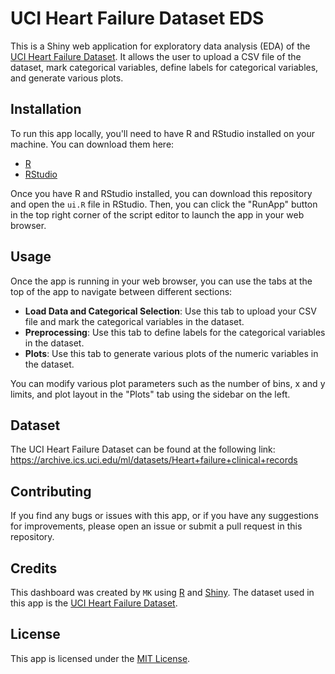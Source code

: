 # UCI Heart Failure Dataset EDS

This is a Shiny web application for exploratory data analysis (EDA) of the [UCI Heart Failure Dataset](https://archive.ics.uci.edu/ml/datasets/Heart+failure+clinical+records). It allows the user to upload a CSV file of the dataset, mark categorical variables, define labels for categorical variables, and generate various plots.

## Installation

To run this app locally, you'll need to have R and RStudio installed on your machine. You can download them here:

- [R](https://www.r-project.org/)
- [RStudio](https://www.rstudio.com/products/rstudio/download/)

Once you have R and RStudio installed, you can download this repository and open the `ui.R` file in RStudio. Then, you can click the "RunApp" button in the top right corner of the script editor to launch the app in your web browser.

## Usage

Once the app is running in your web browser, you can use the tabs at the top of the app to navigate between different sections:

- **Load Data and Categorical Selection**: Use this tab to upload your CSV file and mark the categorical variables in the dataset.
- **Preprocessing**: Use this tab to define labels for the categorical variables in the dataset.
- **Plots**: Use this tab to generate various plots of the numeric variables in the dataset.

You can modify various plot parameters such as the number of bins, x and y limits, and plot layout in the "Plots" tab using the sidebar on the left.

## Dataset

The UCI Heart Failure Dataset can be found at the following link: https://archive.ics.uci.edu/ml/datasets/Heart+failure+clinical+records

## Contributing

If you find any bugs or issues with this app, or if you have any suggestions for improvements, please open an issue or submit a pull request in this repository.

## Credits

This dashboard was created by `MK` using [R](https://www.r-project.org/) and [Shiny](https://shiny.rstudio.com/). The dataset used in this app is the [UCI Heart Failure Dataset](https://archive.ics.uci.edu/ml/datasets/Heart+failure+clinical+records).

## License

This app is licensed under the [MIT License](LICENSE).
